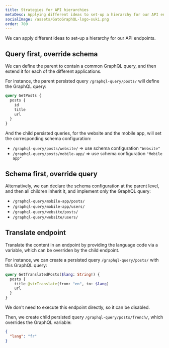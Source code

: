 ```yaml
---
title: Strategies for API hierarchies
metaDesc: Applying different ideas to set-up a hierarchy for our API endpoints.
socialImage: /assets/GatoGraphQL-logo-suki.png
order: 700
---
```


We can apply different ideas to set-up a hierarchy for our API endpoints.

## Query first, override schema

We can define the parent to contain a common GraphQL query, and then extend it for each of the different applications.

For instance, the parent persisted query `/graphql-query/posts/` will define the GraphQL query:

```graphql
query GetPosts {
  posts {
    id
    title
    url
  }
}
```

And the child persisted queries, for the website and the mobile app, will set the corresponding schema configuration:

- `/graphql-query/posts/website/` => use schema configuration `"Website"`
- `/graphql-query/posts/mobile-app/` => use schema configuration `"Mobile app"`

## Schema first, override query

Alternatively, we can declare the schema configuration at the parent level, and then all children inherit it, and implement only the GraphQL query:

- `/graphql-query/mobile-app/posts/`
- `/graphql-query/mobile-app/users/`
- `/graphql-query/website/posts/`
- `/graphql-query/website/users/`

## Translate endpoint

Translate the content in an endpoint by providing the language code via a variable, which can be overriden by the child endpoint.

For instance, we can create a persisted query `/graphql-query/posts/` with this GraphQL query:

```graphql
query GetTranslatedPosts($lang: String!) {
  posts {
    title @strTranslate(from: "en", to: $lang)
    url
  }
}
```

We don't need to execute this endpoint directly, so it can be disabled.

Then, we create child persisted query `/graphql-query/posts/french/`, which overrides the GraphQL variable:

```json
{
  "lang": "fr"
}
```